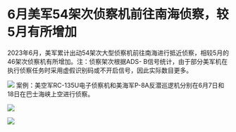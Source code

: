 

# 6月美军54架次侦察机前往南海侦察，较5月有所增加

2023年6月，美军累计出动54架次大型侦察机前往南海进行抵近侦察，相较5月的46架次侦察机有所增加。注：侦察架次根据ADS-
B信号统计，由于部分美军机在执行侦察任务时采用虚假识别码或不开启信号，因此实际数目更多。

![](https://inews.gtimg.com/news_bt/OGtb7U3izXvbVSa6ej3pTiABfn8ry_PiokkE-UzmO_PeQAA/1000)
案例：美空军RC-135U电子侦察机和美海军P-8A反潜巡逻机分别在6月7日和18日在巴士海峡上空进行侦察。

![](https://inews.gtimg.com/news_bt/OqQ5XfwOokfrWfo4OJQnCn1SND8OVGgA2PfzUt8twnpRkAA/1000)

![](https://inews.gtimg.com/news_bt/O3RahGR8Ed0nwoUy1nieu67D0UabFXNx-KHRbLn3PZ8b8AA/1000)

